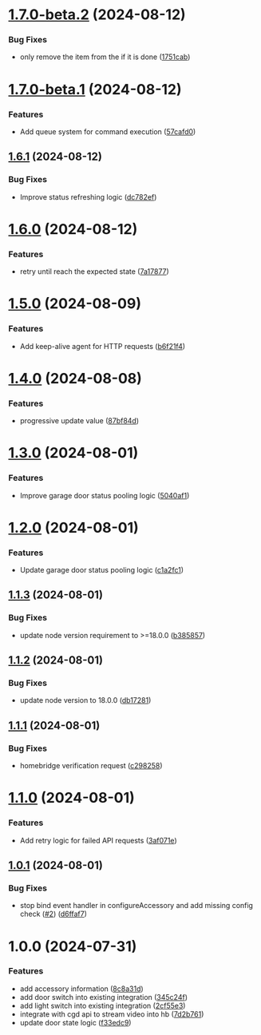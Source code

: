 # [1.7.0-beta.2](https://github.com/KieraDOG/homebridge-cgd-garage-door/compare/v1.7.0-beta.1...v1.7.0-beta.2) (2024-08-12)


### Bug Fixes

* only remove the item from the if it is done ([1751cab](https://github.com/KieraDOG/homebridge-cgd-garage-door/commit/1751cab4663707258f698473d4c4b0f013eda628))

# [1.7.0-beta.1](https://github.com/KieraDOG/homebridge-cgd-garage-door/compare/v1.6.1...v1.7.0-beta.1) (2024-08-12)


### Features

* Add queue system for command execution ([57cafd0](https://github.com/KieraDOG/homebridge-cgd-garage-door/commit/57cafd0766b07725eb96fdf936dc8cb1e7722a08))

## [1.6.1](https://github.com/KieraDOG/homebridge-cgd-garage-door/compare/v1.6.0...v1.6.1) (2024-08-12)


### Bug Fixes

* Improve status refreshing logic ([dc782ef](https://github.com/KieraDOG/homebridge-cgd-garage-door/commit/dc782ef54aa7e2fb9f4b6c0460a543587e50637a))

# [1.6.0](https://github.com/KieraDOG/homebridge-cgd-garage-door/compare/v1.5.0...v1.6.0) (2024-08-12)


### Features

* retry until reach the expected state ([7a17877](https://github.com/KieraDOG/homebridge-cgd-garage-door/commit/7a17877a24ca69fd598ba653564c63503e7e9f11))

# [1.5.0](https://github.com/KieraDOG/homebridge-cgd-garage-door/compare/v1.4.0...v1.5.0) (2024-08-09)


### Features

* Add keep-alive agent for HTTP requests ([b6f21f4](https://github.com/KieraDOG/homebridge-cgd-garage-door/commit/b6f21f432e3c0ccf2c83720f81cc39ea4564064e))

# [1.4.0](https://github.com/KieraDOG/homebridge-cgd-garage-door/compare/v1.3.0...v1.4.0) (2024-08-08)


### Features

* progressive update value ([87bf84d](https://github.com/KieraDOG/homebridge-cgd-garage-door/commit/87bf84d255c637a5097cd8568d9d9beec19417f3))

# [1.3.0](https://github.com/KieraDOG/homebridge-cgd-garage-door/compare/v1.2.0...v1.3.0) (2024-08-01)


### Features

* Improve garage door status pooling logic ([5040af1](https://github.com/KieraDOG/homebridge-cgd-garage-door/commit/5040af1e6ff18de4594e0c450dbdd4ec88cb9184))

# [1.2.0](https://github.com/KieraDOG/homebridge-cgd-garage-door/compare/v1.1.3...v1.2.0) (2024-08-01)


### Features

* Update garage door status pooling logic ([c1a2fc1](https://github.com/KieraDOG/homebridge-cgd-garage-door/commit/c1a2fc13a2f856d098da09398b3f1931c0657921))

## [1.1.3](https://github.com/KieraDOG/homebridge-cgd-garage-door/compare/v1.1.2...v1.1.3) (2024-08-01)


### Bug Fixes

* update node version requirement to >=18.0.0 ([b385857](https://github.com/KieraDOG/homebridge-cgd-garage-door/commit/b385857b7d3c10817c49649da9824e0f3627f5d6))

## [1.1.2](https://github.com/KieraDOG/homebridge-cgd-garage-door/compare/v1.1.1...v1.1.2) (2024-08-01)


### Bug Fixes

* update node version to 18.0.0 ([db17281](https://github.com/KieraDOG/homebridge-cgd-garage-door/commit/db17281c289e21c9740b6f2e260c9487fbf09b03))

## [1.1.1](https://github.com/KieraDOG/homebridge-cgd-garage-door/compare/v1.1.0...v1.1.1) (2024-08-01)


### Bug Fixes

* homebridge verification request ([c298258](https://github.com/KieraDOG/homebridge-cgd-garage-door/commit/c2982585c5beed40bbbc11363d49698c9ab6beb5))

# [1.1.0](https://github.com/KieraDOG/homebridge-cgd-garage-door/compare/v1.0.1...v1.1.0) (2024-08-01)


### Features

* Add retry logic for failed API requests ([3af071e](https://github.com/KieraDOG/homebridge-cgd-garage-door/commit/3af071e38e01e5d615681828333be0a996c69d5b))

## [1.0.1](https://github.com/KieraDOG/homebridge-cgd-garage-door/compare/v1.0.0...v1.0.1) (2024-08-01)


### Bug Fixes

* stop bind event handler in configureAccessory and add missing config check ([#2](https://github.com/KieraDOG/homebridge-cgd-garage-door/issues/2)) ([d6ffaf7](https://github.com/KieraDOG/homebridge-cgd-garage-door/commit/d6ffaf7a1687fbe23c6150d41fdf50ce815939ea))

# 1.0.0 (2024-07-31)


### Features

* add accessory information ([8c8a31d](https://github.com/KieraDOG/homebridge-cgd-garage-door/commit/8c8a31df215dec4d2b161c177333bedc275e1e8f))
* add door switch into existing integration ([345c24f](https://github.com/KieraDOG/homebridge-cgd-garage-door/commit/345c24f0d17667cddce589b4ee547104cddb6d63))
* add light switch into existing integration ([2cf55e3](https://github.com/KieraDOG/homebridge-cgd-garage-door/commit/2cf55e32c0fd0c756c69681f5956d0915063c911))
* integrate with cgd api to stream video into hb ([7d2b761](https://github.com/KieraDOG/homebridge-cgd-garage-door/commit/7d2b7610d2c17130e88253c3a58bfd733c50bf94))
* update door state logic ([f33edc9](https://github.com/KieraDOG/homebridge-cgd-garage-door/commit/f33edc984b0f7e3a950f1d211cf9791df795883e))
